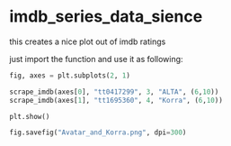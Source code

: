 # imdb_series_data_sience
this creates a nice plot out of imdb ratings

just import the function and use it as following:
```python
fig, axes = plt.subplots(2, 1)

scrape_imdb(axes[0], "tt0417299", 3, "ALTA", (6,10))
scrape_imdb(axes[1], "tt1695360", 4, "Korra", (6,10))

plt.show()

fig.savefig("Avatar_and_Korra.png", dpi=300)
```
